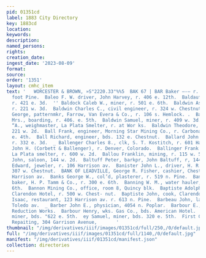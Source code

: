 ```yaml
---
pid: 01351cd
label: 1883 City Directory
key: 1883cd
location: 
keywords: 
description: 
named_persons: 
rights: 
creation_date: 
ingest_date: '2023-08-09'
format: 
source: 
order: '1351'
layout: cmhc_item
text: '   WORCESTER & BROWN, »S"2220.33"%%5  BAK 67 | BAR Baker —-— r. Brooklyn Heights,
  foot Pine.  Baleo F. W. driver, John Harvey, r. 406 e. 12th.  Baldauf Thomas, miner,
  r. 421 e. 3d.  '' Baldock Caleb W., miner, r. 501 e. 6th.  Baldwin Asa, mining,
  r. 221 w. 3d.  Baldwin Charles C., civil engineer, r. 324 w. Chestnut.  Baldwin
  George, patternmkr, Farrow, Van Evera & Co., r. 106 s. Hemlock. .  Baldwin Kate
  Mrs., boarding, r. 406. e. 5th.  Baldwin Samuel, miner, r. 409 w. 3d.  Baldwin Samuel
  “A., weighmaster, La Plata Smelter, r. at Wor ks.  Baldwin Theodore, miner, bds.
  221 w. 2d.  Ball Frank, engineer, Morning Star Mining Co., r. Carbonate Hill, head
  e. 4th.  Ball Richard, engineer, bds. 132 e. Chestnut.  Ballard John A., miner,
  r. 332 e. 3d.  _ Ballenger Charles 8., clk, S. T. Kostitch, r. 601 Harrison av.  Ballenger
  John H. (Corbett & Ballenger), r. Denver, Colorado.  Ballinger Frank J., contractor,
  La Plata smelter, r. 600 w. 2d.  Ballou Franklin, mining, r. 115 w. 5th.  Baltuff
  John, saloon, 144 w. 2d.  Baltuff Peter, barkpr, John Baltuff, r, 144 w. 2d.  Banguerel
  Edward, jeweler, r. 106 Harrison av.  Banister John L., driver, H. R. Johnson, r.
  307 w. Chestnut.  BANK OF LEADVILLE, George R. Fisher, cashier, Chestnut, sw. cor.
  Harrison av.  Banks George W., col’d, plasterer, r. 519 n. Pine.  Banks John W.,
  baker, H. P. Tamm & Co., r. 300 e. 6th.  Banning W. M., water hauler, r. 312 w.
  6th.  Bannon Mining Co., office, room 8, Quincy blk.  Baptiste Adolph G., waiter,
  Clarendon Hotel, r. 500 w. Chest- nut.  Baptiste John, cook, Clarendon Hotel.  Barash
  Isaac, restaurant, 123 Harrison av. r. 613 n. Pine.  Barbeau John, lab. r. 177 s.
  Toledo av.  _ Barber John E., physician, 4054 n. Poplar.  Barbour E., lab. Harrison
  Reduction Works.  Barbour Henry, wks. Gas Co., bds. American Hotel.  Barclay William,
  miner, bds. "622 e. 5th.  ey Samuel, miner, bds. 320 e. 5th.  First Class Watch
  Repaiting, 304 Garrison Avenue,       '
thumbnail: "/img/derivatives/iiif/images/01351cd/full/250,/0/default.jpg"
full: "/img/derivatives/iiif/images/01351cd/full/1140,/0/default.jpg"
manifest: "/img/derivatives/iiif/01351cd/manifest.json"
collection: directories
---
```

